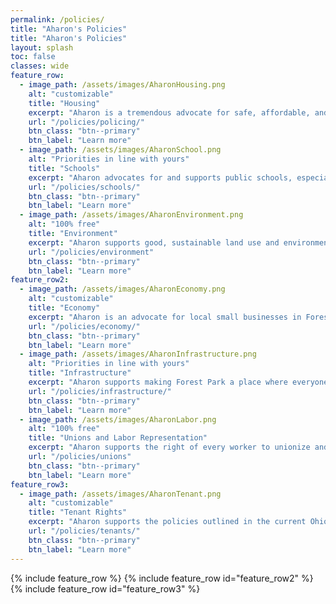 ```yaml
---
permalink: /policies/
title: "Aharon's Policies"
title: "Aharon's Policies"
layout: splash
toc: false
classes: wide
feature_row:
  - image_path: /assets/images/AharonHousing.png
    alt: "customizable"
    title: "Housing"
    excerpt: "Aharon is a tremendous advocate for safe, affordable, and quality housing for everyone."
    url: "/policies/policing/"
    btn_class: "btn--primary"
    btn_label: "Learn more"
  - image_path: /assets/images/AharonSchool.png
    alt: "Priorities in line with yours"
    title: "Schools"
    excerpt: "Aharon advocates for and supports public schools, especially the Winton Woods City Schools."
    url: "/policies/schools/"
    btn_class: "btn--primary"
    btn_label: "Learn more"
  - image_path: /assets/images/AharonEnvironment.png
    alt: "100% free"
    title: "Environment"
    excerpt: "Aharon supports good, sustainable land use and environmental policy in Forest Park."
    url: "/policies/environment"
    btn_class: "btn--primary"
    btn_label: "Learn more"  
feature_row2:
  - image_path: /assets/images/AharonEconomy.png
    alt: "customizable"
    title: "Economy"
    excerpt: "Aharon is an advocate for local small businesses in Forest Park and supports future economic growth and development in the city."
    url: "/policies/economy/"
    btn_class: "btn--primary"
    btn_label: "Learn more"
  - image_path: /assets/images/AharonInfrastructure.png
    alt: "Priorities in line with yours"
    title: "Infrastructure"
    excerpt: "Aharon supports making Forest Park a place where everyone is proud to call it home."
    url: "/policies/infrastructure/"
    btn_class: "btn--primary"
    btn_label: "Learn more"
  - image_path: /assets/images/AharonLabor.png
    alt: "100% free"
    title: "Unions and Labor Representation"
    excerpt: "Aharon supports the right of every worker to unionize and join a union in the workplace."
    url: "/policies/unions"
    btn_class: "btn--primary"
    btn_label: "Learn more"  
feature_row3:
  - image_path: /assets/images/AharonTenant.png
    alt: "customizable"
    title: "Tenant Rights"
    excerpt: "Aharon supports the policies outlined in the current Ohio tenant-landlord code."
    url: "/policies/tenants/"
    btn_class: "btn--primary"
    btn_label: "Learn more"
---
```


{% include feature_row %}
{% include feature_row id="feature_row2" %}
{% include feature_row id="feature_row3" %}
